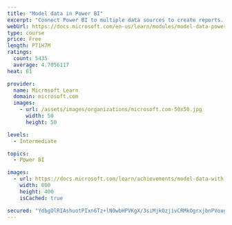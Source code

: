 ```yaml
---
title: "Model data in Power BI"
excerpt: "Connect Power BI to multiple data sources to create reports. Define the relationship between your data sources."
webUrl: https://docs.microsoft.com/en-us/learn/modules/model-data-power-bi/
type: course
price: Free
length: PT1H7M
ratings:
  count: 5435
  average: 4.7056117
heat: 61

provider:
  name: Microsoft Learn
  domain: microsoft.com
  images:
    - url: /assets/images/organizations/microsoft.com-50x50.jpg
      width: 50
      height: 50

levels:
  - Intermediate

topics:
  - Power BI

images:
  - url: https://docs.microsoft.com/learn/achievements/model-data-with-power-bi-desktop-social.png
    width: 800
    height: 400
    isCached: true

secured: "YdbgOlRIAshuotPIxn6Tz+lN0wbHPVKgX/3siMjkOzjivCRMkOgrxjbnPVoxgKHG50RTkVKdrb9i5E1VZuBR8iRJqKRY3PO/fXrGDRJzKZMIwjsJRDIjdt+PxhtSyuQpp+6HMibUUAIYdo5BQF0V4JpAToCFz3tBnh7Ejin0W3XbOIQq6wlVs4mSQkjve07Z8WkmXuCm2hqNw/C48aFKwlp4Jhi92cvW2pIuDVDIHnnyYXgxuIcthm3j38py04P/r22RrhyIpq/Tj1l7PSG5c9LvuxhEVwfMOGjHsS3p1sTpjiK0VDNoGFfkrpQBdAhKgV5E8o98J+CvhOB4xCeeq6q8O/uhoHpb7SIvtS3FOECZfMNArgcFZcs6/29knfE1fI55n2Sj3B1bM3A/9XgEkTzOHdMBjiPVb9XH+ZdWLYI=;mP7aiqCBB3BI7/SfljlUCw=="
---
```


